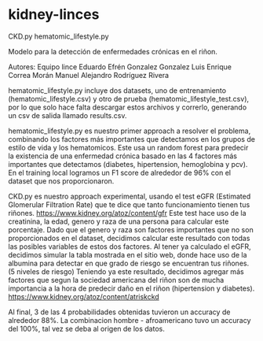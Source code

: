 # kidney-linces

CKD.py
hematomic_lifestyle.py

Modelo para la detección de enfermedades crónicas en el riñon.

Autores:
Equipo lince
Eduardo Efrén Gonzalez Gonzalez
Luis Enrique Correa Morán
Manuel Alejandro Rodríguez Rivera

hematomic_lifestyle.py incluye dos datasets, uno de entrenamiento (hematomic_lifestyle.csv) y otro de prueba (hematomic_lifestyle_test.csv), por lo que solo hace falta descargar estos archivos y correrlo, generando un csv de salida llamado results.csv.



hematomic_lifestyle.py es nuestro primer approach a resolver el problema, 
combinando los factores más importantes que detectamos en los grupos de estilo de vida y los hematomicos.
Este usa un random forest para predecir la existencia de una enfermedad crónica basado en las 4 factores más importantes
que detectamos (diabetes, hipertension, hemoglobina y pcv). 
En el training local logramos un F1 score de alrededor de 96% con el dataset que nos proporcionaron.

CKD.py es nuestro approach experimental, usando el test eGFR (Estimated Glomerular Filtration Rate) que te dice que tanto funcionamiento tienen tus riñones. https://www.kidney.org/atoz/content/gfr
Este test hace uso de la creatinina, la edad, genero y raza de una persona para calcular este porcentaje.
Dado que el genero y raza son factores importantes que no son proporcionados en el dataset, decidimos calcular este resultado con todas las posibles variables de estos dos factores.
Al tener ya calculado el eGFR, decidimos simular la tabla mostrada en el sitio web, donde hace uso de la albumina para detectar en que grado de riesgo se encuentran tus riñones. (5 niveles de riesgo)
Teniendo ya este resultado, decidimos agregar más factores que segun la sociedad americana del riñon son de mucha importancia a la hora de predecir daño en el riñon (hipertension y diabetes). https://www.kidney.org/atoz/content/atriskckd

Al final, 3 de las 4 probabilidades obtenidas tuvieron un accuracy de alrededor 88%.
La combinacion hombre - afroamericano tuvo un accuracy del 100%, tal vez se deba al origen de los datos.



